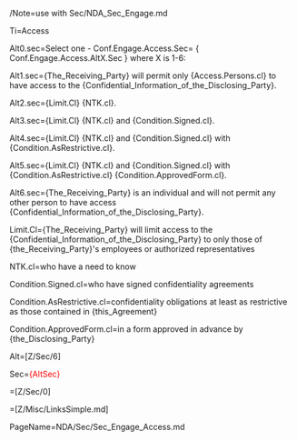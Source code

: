 /Note=use with Sec/NDA_Sec_Engage.md

Ti=Access

Alt0.sec=Select one - Conf.Engage.Access.Sec= { Conf.Engage.Access.AltX.Sec } where X is 1-6:

Alt1.sec={The_Receiving_Party} will permit only {Access.Persons.cl} to have access to the {Confidential_Information_of_the_Disclosing_Party}.

Alt2.sec={Limit.Cl} {NTK.cl}.

Alt3.sec={Limit.Cl} {NTK.cl} and {Condition.Signed.cl}.

Alt4.sec={Limit.Cl} {NTK.cl} and {Condition.Signed.cl} with {Condition.AsRestrictive.cl}.

Alt5.sec={Limit.Cl} {NTK.cl} and {Condition.Signed.cl} with {Condition.AsRestrictive.cl} {Condition.ApprovedForm.cl}.

Alt6.sec={The_Receiving_Party} is an individual and will not permit any other person to have access {Confidential_Information_of_the_Disclosing_Party}.

Limit.Cl={The_Receiving_Party} will limit access to the {Confidential_Information_of_the_Disclosing_Party} to only those of {the_Receiving_Party}'s employees or authorized representatives 

NTK.cl=who have a need to know

Condition.Signed.cl=who have signed confidentiality agreements

Condition.AsRestrictive.cl=confidentiality obligations at least as restrictive as those contained in {this_Agreement}

Condition.ApprovedForm.cl=in a form approved in advance by {the_Disclosing_Party}

Alt=[Z/Sec/6]

Sec=<font color="red">{AltSec}</font>

=[Z/Sec/0]

=[Z/Misc/LinksSimple.md]

PageName=NDA/Sec/Sec_Engage_Access.md